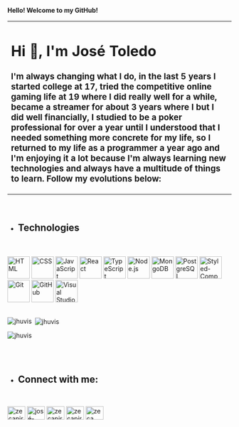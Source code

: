 <strong>Hello! Welcome to my GitHub!</strong></h2>
<br>
<table>
  <tbody>
    <tr>
      <td align="left" width="60%">
        <h1 align="left">Hi 👋, I'm José Toledo</h1>
<h3 align="left">I'm always changing what I do, in the last 5 years I started college at 17, tried the competitive online gaming life at 19 where I did really well for a while, became a streamer for about 3 years where I but I did well financially, I studied to be a poker professional for over a year until I understood that I needed something more concrete for my life, so I returned to my life as a programmer a year ago and I'm enjoying it a lot because I'm always learning new technologies and always have a multitude of things to learn. Follow my evolutions below:</h3>
   </td></tr>
  </tbody>
</table>
<br>
<div dir="auto">
<ul dir="auto">
<li>
<h2><strong>Technologies</strong></h2>
</li>
</ul>
<br>

<br>
<div dir="auto">
   <a target="_blank" rel="noopener noreferrer nofollow" href="https://user-images.githubusercontent.com/25181517/192158954-f88b5814-d510-4564-b285-dff7d6400dad.png"><img height="50" src="https://user-images.githubusercontent.com/25181517/192158954-f88b5814-d510-4564-b285-dff7d6400dad.png" alt="HTML" title="HTML" style="max-width: 100%;"></a>
 <a target="_blank" rel="noopener noreferrer nofollow" href="https://user-images.githubusercontent.com/25181517/183898674-75a4a1b1-f960-4ea9-abcb-637170a00a75.png"><img height="50" src="https://user-images.githubusercontent.com/25181517/183898674-75a4a1b1-f960-4ea9-abcb-637170a00a75.png" alt="CSS" title="CSS" style="max-width: 100%;"></a>
   <a target="_blank" rel="noopener noreferrer nofollow" href="https://user-images.githubusercontent.com/25181517/117447155-6a868a00-af3d-11eb-9cfe-245df15c9f3f.png"><img height="50" src="https://user-images.githubusercontent.com/25181517/117447155-6a868a00-af3d-11eb-9cfe-245df15c9f3f.png" alt="JavaScript" title="JavaScript" style="max-width: 100%;"></a>
 <a target="_blank" rel="noopener noreferrer nofollow" href="https://user-images.githubusercontent.com/25181517/183897015-94a058a6-b86e-4e42-a37f-bf92061753e5.png"><img height="50" src="https://user-images.githubusercontent.com/25181517/183897015-94a058a6-b86e-4e42-a37f-bf92061753e5.png" alt="React" title="React" style="max-width: 100%;"></a>
  <a target="_blank" rel="noopener noreferrer nofollow" href="https://camo.githubusercontent.com/0bfd31221b8c5f6c81b708287c092acc0ad2bdca1d2399add64c073708681384/68747470733a2f2f7374617469632d30302e69636f6e6475636b2e636f6d2f6173736574732e30302f747970657363726970742d69636f6e2d69636f6e2d353132783531322d79683079753374612e706e67"><img height="50" src="https://camo.githubusercontent.com/0bfd31221b8c5f6c81b708287c092acc0ad2bdca1d2399add64c073708681384/68747470733a2f2f7374617469632d30302e69636f6e6475636b2e636f6d2f6173736574732e30302f747970657363726970742d69636f6e2d69636f6e2d353132783531322d79683079753374612e706e67" alt="TypeScript" title="TypeScript" data-canonical-src="https://static-00.iconduck.com/assets.00/typescript-icon-icon-512x512-yh0yu3ta.png" style="max-width: 100%;"></a>
  <a target="_blank" rel="noopener noreferrer nofollow" href="https://camo.githubusercontent.com/c128a632c96ba308e5ede4c2f0ec513856f663c6794c27e1624beb8a88aa7309/68747470733a2f2f63646e2d69636f6e732d706e672e666c617469636f6e2e636f6d2f3531322f3931392f3931393832352e706e67"><img height="50" src="https://camo.githubusercontent.com/c128a632c96ba308e5ede4c2f0ec513856f663c6794c27e1624beb8a88aa7309/68747470733a2f2f63646e2d69636f6e732d706e672e666c617469636f6e2e636f6d2f3531322f3931392f3931393832352e706e67" alt="Node.js" title="Node.js" data-canonical-src="https://cdn-icons-png.flaticon.com/512/919/919825.png" style="max-width: 100%;"></a>
    <a target="_blank" rel="noopener noreferrer nofollow" href="https://camo.githubusercontent.com/2bc673bc3ddc4a8c7112d08d38a2931a5d0090925c221809f54827b7987f925b/68747470733a2f2f696d672e69636f6e73382e636f6d2f636f6c6f722f3438302f6d6f6e676f64622e706e67"><img height="50" src="https://camo.githubusercontent.com/2bc673bc3ddc4a8c7112d08d38a2931a5d0090925c221809f54827b7987f925b/68747470733a2f2f696d672e69636f6e73382e636f6d2f636f6c6f722f3438302f6d6f6e676f64622e706e67" alt="MongoDB" title="MongoDB" data-canonical-src="https://img.icons8.com/color/480/mongodb.png" style="max-width: 100%;"></a> 
  <a target="_blank" rel="noopener noreferrer nofollow" href="https://camo.githubusercontent.com/2717985f26463c118a5e93fd5ab74cbafe4dd5c9e9a9ca4bf2af249baf4d92a7/68747470733a2f2f75706c6f61642e77696b696d656469612e6f72672f77696b6970656469612f636f6d6d6f6e732f7468756d622f322f32392f506f737467726573716c5f656c657068616e742e7376672f3132303070782d506f737467726573716c5f656c657068616e742e7376672e706e67"><img height="50" src="https://camo.githubusercontent.com/2717985f26463c118a5e93fd5ab74cbafe4dd5c9e9a9ca4bf2af249baf4d92a7/68747470733a2f2f75706c6f61642e77696b696d656469612e6f72672f77696b6970656469612f636f6d6d6f6e732f7468756d622f322f32392f506f737467726573716c5f656c657068616e742e7376672f3132303070782d506f737467726573716c5f656c657068616e742e7376672e706e67" alt="PostgreSQL" title="PostgreSQL" data-canonical-src="https://upload.wikimedia.org/wikipedia/commons/thumb/2/29/Postgresql_elephant.svg/1200px-Postgresql_elephant.svg.png" style="max-width: 100%;"></a> 
 <a target="_blank" rel="noopener noreferrer nofollow" href="https://raw.githubusercontent.com/styled-components/brand/master/styled-components.png"><img height="50" src="https://raw.githubusercontent.com/styled-components/brand/master/styled-components.png" alt="Styled-Components" title="Styled-Components" style="max-width: 100%;"></a>
 <a target="_blank" rel="noopener noreferrer nofollow" href="https://user-images.githubusercontent.com/25181517/192108372-f71d70ac-7ae6-4c0d-8395-51d8870c2ef0.png"><img height="50" src="https://user-images.githubusercontent.com/25181517/192108372-f71d70ac-7ae6-4c0d-8395-51d8870c2ef0.png" alt="Git" title="Git" style="max-width: 100%;"></a>
 <a target="_blank" rel="noopener noreferrer nofollow" href="https://user-images.githubusercontent.com/25181517/192108374-8da61ba1-99ec-41d7-80b8-fb2f7c0a4948.png"><img height="50" src="https://user-images.githubusercontent.com/25181517/192108374-8da61ba1-99ec-41d7-80b8-fb2f7c0a4948.png" alt="GitHub" title="GitHub" style="max-width: 100%;"></a>
 <a target="_blank" rel="noopener noreferrer nofollow" href="https://user-images.githubusercontent.com/25181517/192108891-d86b6220-e232-423a-bf5f-90903e6887c3.png"><img height="50" src="https://user-images.githubusercontent.com/25181517/192108891-d86b6220-e232-423a-bf5f-90903e6887c3.png" alt="Visual Studio Code" title="Visual Studio Code" style="max-width: 100%;"></a>
</div>
<br>
  
<p><img align="left" src="https://github-readme-stats.vercel.app/api/top-langs?username=jhuvis&show_icons=true&locale=en&layout=compact" alt="jhuvis" /></p>

<p>&nbsp;<img align="center" src="https://github-readme-stats.vercel.app/api?username=jhuvis&show_icons=true&locale=en" alt="jhuvis" /></p>

<p><img align="center" src="https://github-readme-streak-stats.herokuapp.com/?user=jhuvis&" alt="jhuvis" /></p>
  
<p dir="auto"><br><br></p>
<ul dir="auto">
<li>
<h2><strong>Connect with me:</strong></h2>
</li>
</ul>
<br>
</div></div></article>
<p align="left">
<a href="https://twitter.com/zecapiranha" target="blank"><img align="center" src="https://raw.githubusercontent.com/rahuldkjain/github-profile-readme-generator/master/src/images/icons/Social/twitter.svg" alt="zecapiranha" height="30" width="40" /></a>
<a href="https://linkedin.com/in/josé-toledo-ab04b6231" target="blank"><img align="center" src="https://raw.githubusercontent.com/rahuldkjain/github-profile-readme-generator/master/src/images/icons/Social/linked-in-alt.svg" alt="josé-toledo-ab04b6231" height="30" width="40" /></a>
<a href="https://instagram.com/zecapiranha" target="blank"><img align="center" src="https://raw.githubusercontent.com/rahuldkjain/github-profile-readme-generator/master/src/images/icons/Social/instagram.svg" alt="zecapiranha" height="30" width="40" /></a>
<a href="https://www.youtube.com/c/zecapiranha" target="blank"><img align="center" src="https://raw.githubusercontent.com/rahuldkjain/github-profile-readme-generator/master/src/images/icons/Social/youtube.svg" alt="zecapiranha" height="30" width="40" /></a>
<a href="https://discord.gg/zeca piranha#1182" target="blank"><img align="center" src="https://raw.githubusercontent.com/rahuldkjain/github-profile-readme-generator/master/src/images/icons/Social/discord.svg" alt="zeca piranha#1182" height="30" width="40" /></a>
</p>
